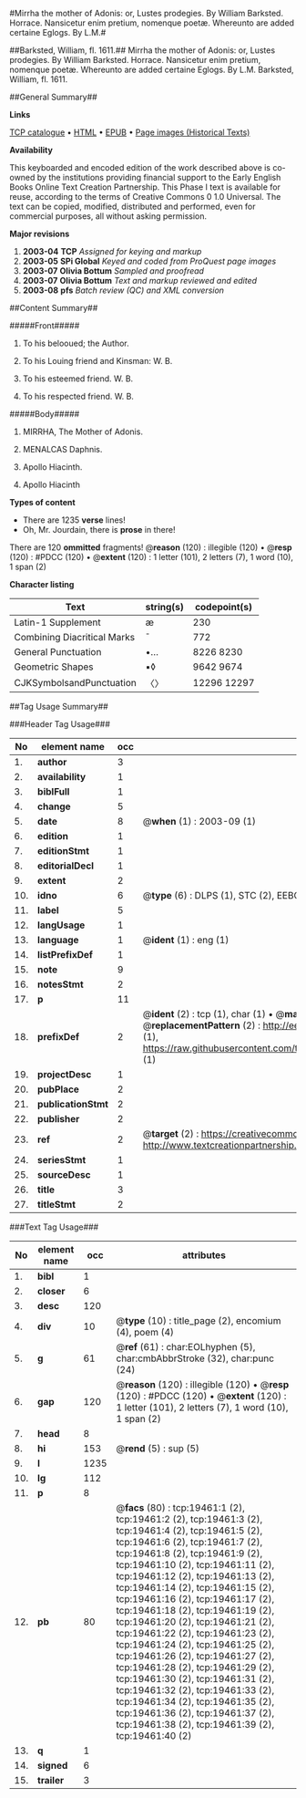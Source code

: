 #Mirrha the mother of Adonis: or, Lustes prodegies. By William Barksted. Horrace. Nansicetur enim pretium, nomenque poetæ. Whereunto are added certaine Eglogs. By L.M.#

##Barksted, William, fl. 1611.##
Mirrha the mother of Adonis: or, Lustes prodegies. By William Barksted. Horrace. Nansicetur enim pretium, nomenque poetæ. Whereunto are added certaine Eglogs. By L.M.
Barksted, William, fl. 1611.

##General Summary##

**Links**

[TCP catalogue](http://www.ota.ox.ac.uk/tcp/)  • 
[HTML](http://tei.it.ox.ac.uk/tcp/Texts-HTML/free/A04/A04138.html)  • 
[EPUB](http://tei.it.ox.ac.uk/tcp/Texts-EPUB/free/A04/A04138.epub) • 
[Page images (Historical Texts)](https://data.historicaltexts.jisc.ac.uk/view?pubId=eebo-99854054e&pageId=eebo-99854054e-19461-1)

**Availability**

This keyboarded and encoded edition of the
	       work described above is co-owned by the institutions
	       providing financial support to the Early English Books
	       Online Text Creation Partnership. This Phase I text is
	       available for reuse, according to the terms of Creative
	       Commons 0 1.0 Universal. The text can be copied,
	       modified, distributed and performed, even for
	       commercial purposes, all without asking permission.

**Major revisions**

1. __2003-04__ __TCP__ *Assigned for keying and markup*
1. __2003-05__ __SPi Global__ *Keyed and coded from ProQuest page images*
1. __2003-07__ __Olivia Bottum__ *Sampled and proofread*
1. __2003-07__ __Olivia Bottum__ *Text and markup reviewed and edited*
1. __2003-08__ __pfs__ *Batch review (QC) and XML conversion*

##Content Summary##

#####Front#####

1. To his belooued; the Author.

1. To his Louing friend and Kinsman: W. B.

1. To his esteemed friend. W. B.

1. To his respected friend. W. B.

#####Body#####

1. MIRRHA, The Mother of Adonis.

1. MENALCAS Daphnis.

1. Apollo Hiacinth.

1. Apollo Hiacinth

**Types of content**

  * There are 1235 **verse** lines!
  * Oh, Mr. Jourdain, there is **prose** in there!

There are 120 **ommitted** fragments! 
 @__reason__ (120) : illegible (120)  •  @__resp__ (120) : #PDCC (120)  •  @__extent__ (120) : 1 letter (101), 2 letters (7), 1 word (10), 1 span (2)

**Character listing**


|Text|string(s)|codepoint(s)|
|---|---|---|
|Latin-1 Supplement|æ|230|
|Combining             Diacritical Marks|̄|772|
|General Punctuation|•…|8226 8230|
|Geometric Shapes|▪◊|9642 9674|
|CJKSymbolsandPunctuation|〈〉|12296 12297|

##Tag Usage Summary##

###Header Tag Usage###

|No|element name|occ|attributes|
|---|---|---|---|
|1.|__author__|3||
|2.|__availability__|1||
|3.|__biblFull__|1||
|4.|__change__|5||
|5.|__date__|8| @__when__ (1) : 2003-09 (1)|
|6.|__edition__|1||
|7.|__editionStmt__|1||
|8.|__editorialDecl__|1||
|9.|__extent__|2||
|10.|__idno__|6| @__type__ (6) : DLPS (1), STC (2), EEBO-CITATION (1), PROQUEST (1), VID (1)|
|11.|__label__|5||
|12.|__langUsage__|1||
|13.|__language__|1| @__ident__ (1) : eng (1)|
|14.|__listPrefixDef__|1||
|15.|__note__|9||
|16.|__notesStmt__|2||
|17.|__p__|11||
|18.|__prefixDef__|2| @__ident__ (2) : tcp (1), char (1)  •  @__matchPattern__ (2) : ([0-9\-]+):([0-9IVX]+) (1), (.+) (1)  •  @__replacementPattern__ (2) : http://eebo.chadwyck.com/downloadtiff?vid=$1&page=$2 (1), https://raw.githubusercontent.com/textcreationpartnership/Texts/master/tcpchars.xml#$1 (1)|
|19.|__projectDesc__|1||
|20.|__pubPlace__|2||
|21.|__publicationStmt__|2||
|22.|__publisher__|2||
|23.|__ref__|2| @__target__ (2) : https://creativecommons.org/publicdomain/zero/1.0/ (1), http://www.textcreationpartnership.org/docs/. (1)|
|24.|__seriesStmt__|1||
|25.|__sourceDesc__|1||
|26.|__title__|3||
|27.|__titleStmt__|2||


###Text Tag Usage###

|No|element name|occ|attributes|
|---|---|---|---|
|1.|__bibl__|1||
|2.|__closer__|6||
|3.|__desc__|120||
|4.|__div__|10| @__type__ (10) : title_page (2), encomium (4), poem (4)|
|5.|__g__|61| @__ref__ (61) : char:EOLhyphen (5), char:cmbAbbrStroke (32), char:punc (24)|
|6.|__gap__|120| @__reason__ (120) : illegible (120)  •  @__resp__ (120) : #PDCC (120)  •  @__extent__ (120) : 1 letter (101), 2 letters (7), 1 word (10), 1 span (2)|
|7.|__head__|8||
|8.|__hi__|153| @__rend__ (5) : sup (5)|
|9.|__l__|1235||
|10.|__lg__|112||
|11.|__p__|8||
|12.|__pb__|80| @__facs__ (80) : tcp:19461:1 (2), tcp:19461:2 (2), tcp:19461:3 (2), tcp:19461:4 (2), tcp:19461:5 (2), tcp:19461:6 (2), tcp:19461:7 (2), tcp:19461:8 (2), tcp:19461:9 (2), tcp:19461:10 (2), tcp:19461:11 (2), tcp:19461:12 (2), tcp:19461:13 (2), tcp:19461:14 (2), tcp:19461:15 (2), tcp:19461:16 (2), tcp:19461:17 (2), tcp:19461:18 (2), tcp:19461:19 (2), tcp:19461:20 (2), tcp:19461:21 (2), tcp:19461:22 (2), tcp:19461:23 (2), tcp:19461:24 (2), tcp:19461:25 (2), tcp:19461:26 (2), tcp:19461:27 (2), tcp:19461:28 (2), tcp:19461:29 (2), tcp:19461:30 (2), tcp:19461:31 (2), tcp:19461:32 (2), tcp:19461:33 (2), tcp:19461:34 (2), tcp:19461:35 (2), tcp:19461:36 (2), tcp:19461:37 (2), tcp:19461:38 (2), tcp:19461:39 (2), tcp:19461:40 (2)|
|13.|__q__|1||
|14.|__signed__|6||
|15.|__trailer__|3||
